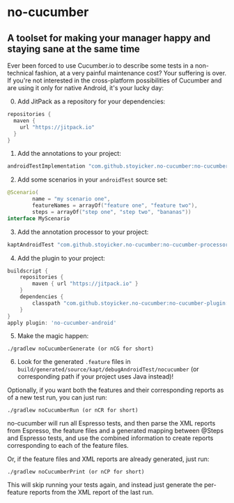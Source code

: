 # no-cucumber
## A toolset for making your manager happy and staying sane at the same time

Ever been forced to use Cucumber.io to describe some tests in a non-technical fashion, at a very painful maintenance cost?
Your suffering is over. If you're not interested in the cross-platform possibilities of Cucumber and are using it only 
for native Android, it's your lucky day:

0. Add JitPack as a repository for your dependencies:
```groovy
repositories {
  maven {
    url "https://jitpack.io"
  }
}
```
1. Add the annotations to your project:
```groovy
androidTestImplementation "com.github.stoyicker.no-cucumber:no-cucumber-annotations:+" // or androidTestImplementation if you use the apt from the Android plugin for Gradle
```
2. Add some scenarios in your ```androidTest``` source set:
```kotlin
@Scenario(
        name = "my scenario one",
        featureNames = arrayOf("feature one", "feature two"),
        steps = arrayOf("step one", "step two", "bananas"))
interface MyScenario
```
3. Add the annotation processor to your project: 
```groovy
kaptAndroidTest "com.github.stoyicker.no-cucumber:no-cucumber-processors:+" // or androidTestAnnotationProcessor if you use the apt from the Android plugin for Gradle
```
4. Add the plugin to your project:
```groovy
buildscript {
	repositories {
        maven { url "https://jitpack.io" }
    }
    dependencies {
        classpath "com.github.stoyicker.no-cucumber:no-cucumber-plugin:+"
    }
}
apply plugin: 'no-cucumber-android'
```
5. Make the magic happen:
```
./gradlew noCucumberGenerate (or nCG for short)
```
6. Look for the generated ```.feature``` files in ```build/generated/source/kapt/debugAndroidTest/nocucumber```
(or corresponding path if your project uses Java instead)!

Optionally, if you want both the features and their corresponding reports as of a new test run, you can just run:
```
./gradlew noCucumberRun (or nCR for short)
```
no-cucumber will run all Espresso tests, and then parse the XML reports from Espresso, the feature files and a generated 
mapping between @Steps and Espresso tests, and use the combined information to create reports corresponding to each of 
the feature files.

Or, if the feature files and XML reports are already generated, just run:
```
./gradlew noCucumberPrint (or nCP for short)
```
This will skip running your tests again, and instead just generate the per-feature reports from the XML report of the 
last run.
